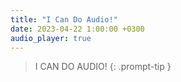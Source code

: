 ```yaml
---
title: "I Can Do Audio!"
date: 2023-04-22 1:00:00 +0300
audio_player: true
---
```

>I CAN DO AUDIO!
{: .prompt-tip }
<!-- <div style="text-align: center;">
<audio controls title="My First Audio">
  <source src="\assets\test.mp3" type="audio/mp3">
</audio>
</div> -->
